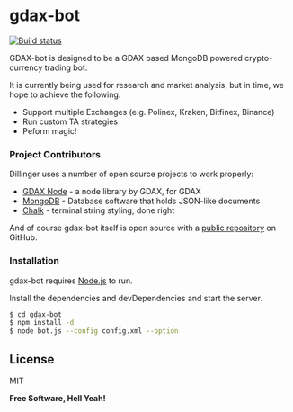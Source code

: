 # gdax-bot
[![Build status](https://ci.appveyor.com/api/projects/status/github/Isonyx/gdax-bot?svg=true)](https://ci.appveyor.com/project/Isonyx/gdax-bot)

GDAX-bot is designed to be a GDAX based MongoDB powered crypto-currency trading bot.

It is currently being used for research and market analysis, but in time, we hope to achieve the following:

  - Support multiple Exchanges (e.g. Polinex, Kraken, Bitfinex, Binance)
  - Run custom TA strategies
  - Peform magic!

### Project Contributors

Dillinger uses a number of open source projects to work properly:

* [GDAX Node](https://github.com/coinbase/gdax-node) - a node library by GDAX, for GDAX
* [MongoDB](https://www.mongodb.com) - Database software that holds JSON-like documents
* [Chalk](https://github.com/chalk/chalk) - terminal string styling, done right

And of course gdax-bot itself is open source with a [public repository](https://github.com/Isonyx/gdax-bot) on GitHub.

### Installation

gdax-bot requires [Node.js](https://nodejs.org/) to run.

Install the dependencies and devDependencies and start the server.

```sh
$ cd gdax-bot
$ npm install -d
$ node bot.js --config config.xml --option
```

License
----

MIT

**Free Software, Hell Yeah!**
